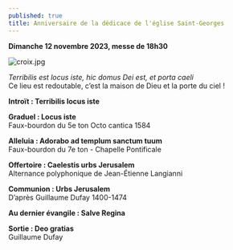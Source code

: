 ```yaml
---
published: true
title: Anniversaire de la dédicace de l'église Saint-Georges
---
```

**Dimanche 12 novembre 2023, messe de 18h30**  

![croix.jpg]({{site.baseurl}}/images/croix.jpg)

*Terribilis est locus iste, hic domus Dei est, et porta caeli*  
Ce lieu est redoutable, c’est la maison de Dieu et la porte du ciel !

**Introït : Terribilis locus iste**

**Graduel : Locus iste**  
Faux-bourdon du 5e ton Octo cantica 1584

**Alleluia : Adorabo ad templum sanctum tuum**  
Faux-bourdon du 7e ton - Chapelle Pontificale

**Offertoire : Caelestis urbs Jerusalem**  
Alternance polyphonique de Jean-Étienne Langianni

**Communion : Urbs Jerusalem**  
D’après Guillaume Dufay 1400-1474

**Au dernier évangile : Salve Regina**

**Sortie : Deo gratias**  
Guillaume Dufay
